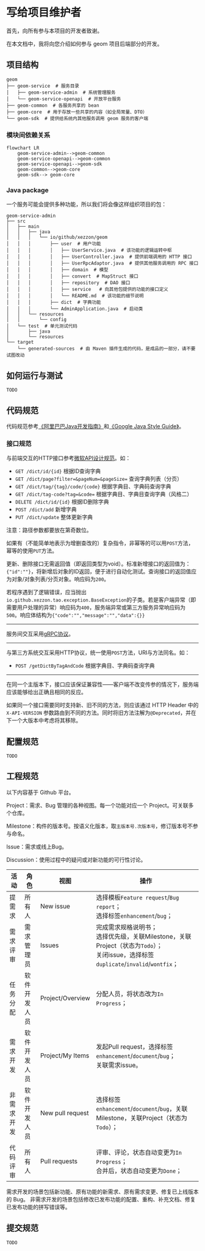 # 写给项目维护者

首先，向所有参与本项目的开发者致谢。

在本文档中，我将向您介绍如何参与 geom 项目后端部分的开发。

## 项目结构

```
geom
├── geom-service  # 服务目录
│   ├── geom-service-admin  # 系统管理服务
│   └── geom-service-openapi  # 开放平台服务
├── geom-common  # 各服务共享的 bean
├── geom-core  # 用于存放一些共享的内容（如全局常量、DTO）
└── geom-sdk  # 提供给系统内其他服务调用 geom 服务的客户端
```

### 模块间依赖关系

```mermaid
flowchart LR
    geom-service-admin-->geom-common
    geom-service-openapi-->geom-common
    geom-service-openapi-->geom-sdk
    geom-common-->geom-core
    geom-sdk--> geom-core
```

### Java package

一个服务可能会提供多种功能，所以我们将会像这样组织项目的包：

```
geom-service-admin
├── src
│   ├── main
│   │   ├── java
│   │   │   └── io/github/xezzon/geom
│   │   │       ├── user  # 用户功能
│   │   │       │   ├── UserService.java  # 该功能的逻辑运转中枢
│   │   │       │   ├── UserController.java  # 提供前端调用的 HTTP 接口
│   │   │       │   ├── UserRpcAdaptor.java  # 提供其他服务调用的 RPC 接口
│   │   │       │   ├── domain  # 模型
│   │   │       │   ├── convert  # MapStruct 接口
│   │   │       │   ├── repository  # DAO 接口
│   │   │       │   ├── service   # 向其他包提供的功能的接口定义
│   │   │       │   └── README.md  # 该功能的细节说明
│   │   │       ├── dict  # 字典功能
│   │   │       └── AdminApplication.java  # 启动类
│   │   └── resources
│   │       └── config
│   └── test  # 单元测试代码
│       ├── java
│       └── resources
└── target
    └── generated-sources  # 由 Maven 插件生成的代码，是成品的一部分，请不要试图改动
```

## 如何运行与测试

`TODO`

## 代码规范

代码规范参考[《阿里巴巴Java开发指南》](https://github.com/alibaba/p3c)和[《Google Java Style Guide》](https://google.github.io/styleguide/javaguide.html)。

### 接口规范

与前端交互的HTTP接口参考[微软API设计规范](https://github.com/microsoft/api-guidelines/blob/vNext/azure/Guidelines.md)。如：

- `GET /dict/id/{id}` 根据ID查询字典
- `GET /dict/page?filter=&pageNum=&pageSize=` 查询字典列表（分页）
- `GET /dict/tag/{tag}/code/{code}` 根据字典目、字典码查询字典
- `GET /dict/tag-code?tag=&code=` 根据字典目、字典目查询字典（风格二）
- `DELETE /dict/id/{id}` 根据ID删除字典
- `POST /dict/add` 新增字典
- `PUT /dict/update` 整体更新字典

注意：路径参数都要放在第奇数位。

如果有（不能简单地表示为增删查改的）复杂指令，非幂等的可以用`POST`方法，幂等的使用`PUT`方法。

更新、删除接口无需返回值（即返回类型为void）。标准新增接口的返回值为：`{"id":""}`，将新增后对象的ID返回，便于进行自动化测试。查询接口的返回值应为对象/对象列表/分页对象。响应码为`200`。

若程序遇到了逻辑错误，应当抛出`io.github.xezzon.tao.exception.BaseException`的子类。若是客户端异常（即需要用户处理的异常）响应码为`400`，服务端异常或第三方服务异常响应码为`500`。响应体结构为`{"code":"","message":"","data":{}}`

---

服务间交互采用[gRPC协议](https://grpc.io/)。

---

与第三方系统交互采用HTTP协议，统一使用`POST`方法，URI与方法同名。如：

- `POST /getDictByTagAndCode` 根据字典目、字典码查询字典

---

在同一个主版本下，接口应该保证兼容性——客户端不改变传参的情况下，服务端应该能够给出正确且相同的反应。

如果同一个接口需要同时支持新、旧不同的方法，则应该通过 HTTP Header 中的 `X-API-VERSION` 参数路由到不同的方法。同时将旧方法注解为`@Deprecated`，并在下一个大版本中考虑将其移除。

## 配置规范

`TODO`

## 工程规范

以下内容基于 Github 平台。

Project：需求、Bug 管理的各种视图。每一个功能对应一个 Project。可关联多个仓库。

Milestone：构件的版本号。按语义化版本，取`主版本号.次版本号`，修订版本号不参与命名。

Issue：需求或线上Bug。

Discussion：使用过程中的疑问或对新功能的可行性讨论。

| 活动    | 角色     | 视图               | 操作                                                                                                    |
|-------|--------|------------------|-------------------------------------------------------------------------------------------------------|
| 提需求   | 所有人    | New issue        | 选择模板`Feature request`/`Bug report`；<br>选择标签`enhancement`/`bug`；                                       |
| 需求评审  | 需求管理员  | Issues           | 完成需求规格说明书；<br>选择优先级，关联Milestone，关联Project（状态为`Todo`）；<br>关闭issue，选择标签`duplicate`/`invalid`/`wontfix`； |
| 任务分配  | 软件开发人员 | Project/Overview | 分配人员，将状态改为`In Progress`；                                                                              |
| 需求开发  | 软件开发人员 | Project/My Items | 发起Pull request，选择标签`enhancement`/`document`/`bug`；<br/>关联需求issue。                                     |
| 非需求开发 | 软件开发人员 | New pull request | 选择标签`enhancement`/`document`/`bug`，关联Milestone，关联Project（状态为`Todo`）；                                  |
| 代码评审  | 所有人    | Pull requests    | 评审、评论，状态自动变更为`In Progress`；<br/>合并后，状态自动变更为`Done`；                                                    |

需求开发的场景包括新功能、原有功能的新需求、原有需求变更、修复已上线版本的 Bug。
非需求开发的场景包括修改已发布功能的配置、重构、补充文档、修复已发布功能的拼写错误等。

## 提交规范

`TODO`
